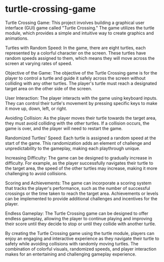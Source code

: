 # turtle-crossing-game
Turtle Crossing Game:
This project involves building a graphical user interface (GUI) game called "Turtle Crossing." The game utilizes the turtle module, which provides a simple and intuitive way to create graphics and animations.

Turtles with Random Speed:
In the game, there are eight turtles, each represented by a colorful character on the screen. These turtles have random speeds assigned to them, which means they will move across the screen at varying rates of speed.

Objective of the Game:
The objective of the Turtle Crossing game is for the player to control a turtle and guide it safely across the screen without colliding with any other turtles. The player's turtle must reach a designated target area on the other side of the screen.

User Interaction:
The player interacts with the game using keyboard inputs. They can control their turtle's movement by pressing specific keys to make it move up, down, left, or right.

Avoiding Collision:
As the player moves their turtle towards the target area, they must avoid colliding with the other turtles. If a collision occurs, the game is over, and the player will need to restart the game.

Randomized Turtles' Speed:
Each turtle is assigned a random speed at the start of the game. This randomization adds an element of challenge and unpredictability to the gameplay, making each playthrough unique.

Increasing Difficulty:
The game can be designed to gradually increase in difficulty. For example, as the player successfully navigates their turtle to the target area, the speed of the other turtles may increase, making it more challenging to avoid collisions.

Scoring and Achievements:
The game can incorporate a scoring system that tracks the player's performance, such as the number of successful crossings or the time taken to reach the target area. Achievements or levels can be implemented to provide additional challenges and incentives for the player.

Endless Gameplay:
The Turtle Crossing game can be designed to offer endless gameplay, allowing the player to continue playing and improving their score until they decide to stop or until they collide with another turtle.

By creating the Turtle Crossing game using the turtle module, players can enjoy an engaging and interactive experience as they navigate their turtle to safety while avoiding collisions with randomly moving turtles. The combination of colorful visuals, randomized speeds, and player interaction makes for an entertaining and challenging gameplay experience.

